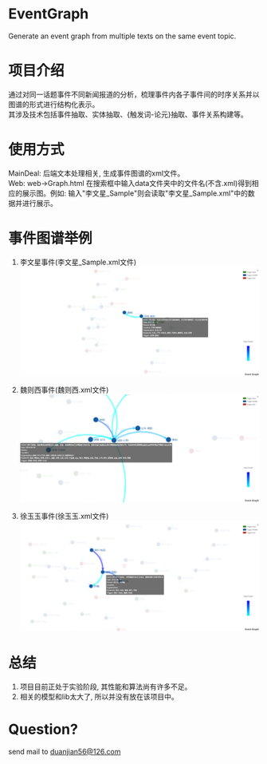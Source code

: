 # EventGraph
Generate an event graph from multiple texts on the same event topic.
# 项目介绍
通过对同一话题事件不同新闻报道的分析，梳理事件内各子事件间的时序关系并以图谱的形式进行结构化表示。  
其涉及技术包括事件抽取、实体抽取、{触发词-论元}抽取、事件关系构建等。　
# 使用方式
MainDeal: 后端文本处理相关, 生成事件图谱的xml文件。  
Web: web->Graph.html  在搜索框中输入data文件夹中的文件名(不含.xml)得到相应的展示图。例如: 输入"李文星_Sample"则会读取"李文星_Sample.xml"中的数据并进行展示。
　
# 事件图谱举例
1) 李文星事件(李文星_Sample.xml文件)　
![Event_LWX](./pics/李文星.png)

2) 魏则西事件(魏则西.xml文件)　
![Event_WZX](./pics/魏则西.png)

3) 徐玉玉事件(徐玉玉.xml文件)　　
![Event_XYY](./pics/徐玉玉.png)

# 总结
1) 项目目前正处于实验阶段, 其性能和算法尚有许多不足。
2) 相关的模型和lib太大了, 所以并没有放在该项目中。
# Question?
 send mail to duanjian56@126.com  
